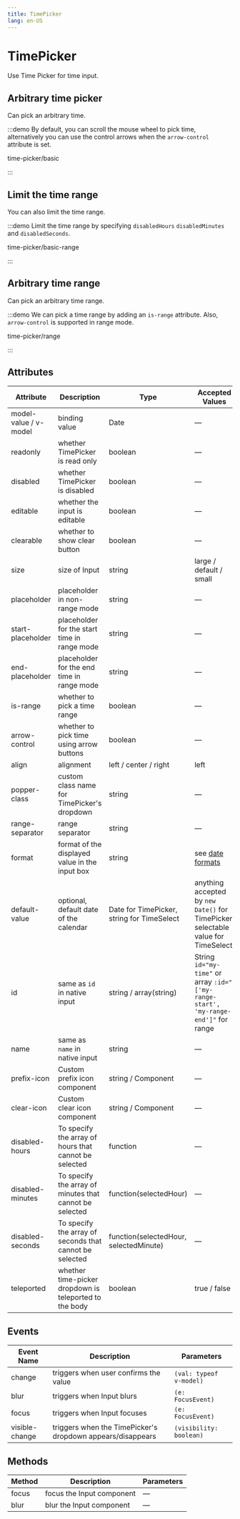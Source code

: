 ```yaml
---
title: TimePicker
lang: en-US
---
```


# TimePicker

Use Time Picker for time input.

## Arbitrary time picker

Can pick an arbitrary time.

:::demo By default, you can scroll the mouse wheel to pick time, alternatively you can use the control arrows when the `arrow-control` attribute is set.

time-picker/basic

:::

## Limit the time range

You can also limit the time range.

:::demo Limit the time range by specifying `disabledHours` `disabledMinutes` and `disabledSeconds`.

time-picker/basic-range

:::

## Arbitrary time range

Can pick an arbitrary time range.

:::demo We can pick a time range by adding an `is-range` attribute. Also, `arrow-control` is supported in range mode.

time-picker/range

:::

## Attributes

| Attribute             | Description                                             | Type                                       | Accepted Values                                                                     | Default     |
| --------------------- | ------------------------------------------------------- | ------------------------------------------ | ----------------------------------------------------------------------------------- | ----------- |
| model-value / v-model | binding value                                           | Date                                       | —                                                                                   | —           |
| readonly              | whether TimePicker is read only                         | boolean                                    | —                                                                                   | false       |
| disabled              | whether TimePicker is disabled                          | boolean                                    | —                                                                                   | false       |
| editable              | whether the input is editable                           | boolean                                    | —                                                                                   | true        |
| clearable             | whether to show clear button                            | boolean                                    | —                                                                                   | true        |
| size                  | size of Input                                           | string                                     | large / default / small                                                             | —           |
| placeholder           | placeholder in non-range mode                           | string                                     | —                                                                                   | —           |
| start-placeholder     | placeholder for the start time in range mode            | string                                     | —                                                                                   | —           |
| end-placeholder       | placeholder for the end time in range mode              | string                                     | —                                                                                   | —           |
| is-range              | whether to pick a time range                            | boolean                                    | —                                                                                   | false       |
| arrow-control         | whether to pick time using arrow buttons                | boolean                                    | —                                                                                   | false       |
| align                 | alignment                                               | left / center / right                      | left                                                                                |
| popper-class          | custom class name for TimePicker's dropdown             | string                                     | —                                                                                   | —           |
| range-separator       | range separator                                         | string                                     | —                                                                                   | '-'         |
| format                | format of the displayed value in the input box          | string                                     | see [date formats](/en-US/component/date-picker#date-formats)                       | HH:mm:ss    |
| default-value         | optional, default date of the calendar                  | Date for TimePicker, string for TimeSelect | anything accepted by `new Date()` for TimePicker, selectable value for TimeSelect   | —           |
| id                    | same as `id` in native input                            | string / array(string)                     | String `id="my-time"` or array `:id="['my-range-start', 'my-range-end']"` for range | -           |
| name                  | same as `name` in native input                          | string                                     | —                                                                                   | —           |
| prefix-icon           | Custom prefix icon component                            | string / Component                         | —                                                                                   | Clock       |
| clear-icon            | Custom clear icon component                             | string / Component                         | —                                                                                   | CircleClose |
| disabled-hours        | To specify the array of hours that cannot be selected   | function                                   | —                                                                                   | —           |
| disabled-minutes      | To specify the array of minutes that cannot be selected | function(selectedHour)                     | —                                                                                   | —           |
| disabled-seconds      | To specify the array of seconds that cannot be selected | function(selectedHour, selectedMinute)     | —                                                                                   | —           |
| teleported            | whether time-picker dropdown is teleported to the body  | boolean                                    | true / false                                                                        | true        |

## Events

| Event Name     | Description                                                | Parameters              |
| -------------- | ---------------------------------------------------------- | ----------------------- |
| change         | triggers when user confirms the value                      | `(val: typeof v-model)` |
| blur           | triggers when Input blurs                                  | `(e: FocusEvent)`       |
| focus          | triggers when Input focuses                                | `(e: FocusEvent)`       |
| visible-change | triggers when the TimePicker's dropdown appears/disappears | `(visibility: boolean)` |

## Methods

| Method | Description               | Parameters |
| ------ | ------------------------- | ---------- |
| focus  | focus the Input component | —          |
| blur   | blur the Input component  | —          |
